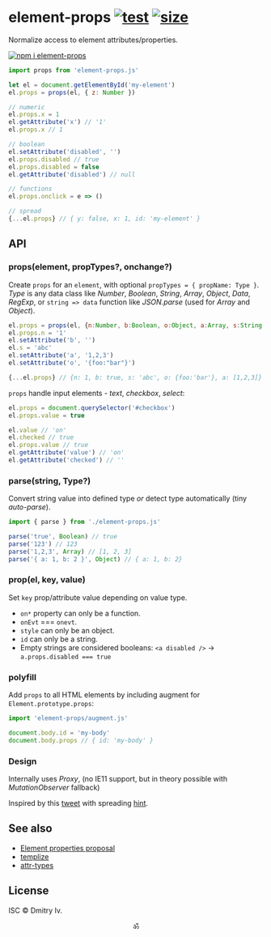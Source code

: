 # element-props <!--[![status](https://travis-ci.org/spectjs/element-props.svg)](https://travis-ci.org/spectjs/element-props)--> [![test](https://github.com/spectjs/element-props/actions/workflows/test.yml/badge.svg)](https://github.com/spectjs/element-props/actions/workflows/test.yml) [![size](https://img.shields.io/bundlephobia/minzip/element-props?label=size)](https://bundlephobia.com/result?p=element-props)

Normalize access to element attributes/properties.

[![npm i element-props](https://nodei.co/npm/element-props.png?mini=true)](https://nodei.co/npm/element-props/)

```js
import props from 'element-props.js'

let el = document.getElementById('my-element')
el.props = props(el, { z: Number })

// numeric
el.props.x = 1
el.getAttribute('x') // '1'
el.props.x // 1

// boolean
el.setAttribute('disabled', '')
el.props.disabled // true
el.props.disabled = false
el.getAttribute('disabled') // null

// functions
el.props.onclick = e => ()

// spread
{...el.props} // { y: false, x: 1, id: 'my-element' }
```

## API

### props(element, propTypes?, onchange?)

Create `props` for an `element`, with optional `propTypes = { propName: Type }`.<br/>
_Type_ is any data class like _Number_, _Boolean_, _String_, _Array_, _Object_, _Data_, _RegExp_, or `string => data` function like _JSON.parse_ (used for _Array_ and _Object_).

```js
el.props = props(el, {n:Number, b:Boolean, o:Object, a:Array, s:String, d:Date}, (key, val) => {})
el.props.n = '1'
el.setAttribute('b', '')
el.s = 'abc'
el.setAttribute('a', '1,2,3')
el.setAttribute('o', '{foo:"bar"}')

{...el.props} // {n: 1, b: true, s: 'abc', o: {foo:'bar'}, a: [1,2,3]}
```

`props` handle input elements - _text_, _checkbox_, _select_:

```js
el.props = document.querySelector('#checkbox')
el.props.value = true

el.value // 'on'
el.checked // true
el.props.value // true
el.getAttribute('value') // 'on'
el.getAttribute('checked') // ''
```

### parse(string, Type?)

Convert string value into defined type _or_ detect type automatically (tiny _auto-parse_).

```js
import { parse } from './element-props.js'

parse('true', Boolean) // true
parse('123') // 123
parse('1,2,3', Array) // [1, 2, 3]
parse('{ a: 1, b: 2 }', Object) // { a: 1, b: 2}
```

### prop(el, key, value)

Set `key` prop/attribute value depending on value type.

* `on*` property can only be a function.
* `onEvt` === `onevt`.
* `style` can only be an object.
* `id` can only be a string.
* Empty strings are considered booleans: `<a disabled />` → `a.props.disabled === true`

### polyfill

Add `props` to all HTML elements by including augment for `Element.prototype.props`:

```js
import 'element-props/augment.js'

document.body.id = 'my-body'
document.body.props // { id: 'my-body' }
```

### Design

Internally uses _Proxy_, (no IE11 support, but in theory possible with  _MutationObserver_ fallback)

Inspired by this [tweet](https://twitter.com/WebReflection/status/1260948278977409026?s=20) with spreading [hint](https://github.com/tc39/proposal-object-rest-spread/issues/69#issuecomment-633232470).

## See also

* [Element properties proposal](https://github.com/developit/unified-element-properties-proposal)
* [templize](https://github.com/spectjs/templize)
* [attr-types](https://github.com/qwtel/attr-types)

## License

ISC © Dmitry Iv.

<p align="center">ॐ</p>
